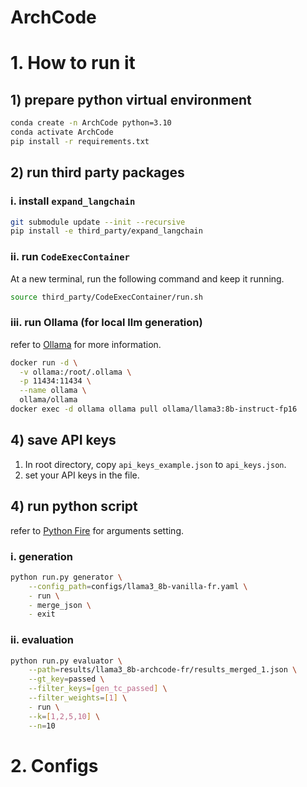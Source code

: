 # ArchCode

# 1. How to run it

## 1) prepare python virtual environment

```bash
conda create -n ArchCode python=3.10
conda activate ArchCode
pip install -r requirements.txt
```

## 2) run third party packages

### i. install `expand_langchain`

```bash
git submodule update --init --recursive
pip install -e third_party/expand_langchain
```

### ii. run `CodeExecContainer`

At a new terminal, run the following command and keep it running.

```bash
source third_party/CodeExecContainer/run.sh
```

### iii. run Ollama (for local llm generation)

refer to [Ollama](https://github.com/ollama/ollama) for more information.

```bash
docker run -d \
  -v ollama:/root/.ollama \
  -p 11434:11434 \
  --name ollama \
  ollama/ollama
docker exec -d ollama ollama pull ollama/llama3:8b-instruct-fp16
```

## 4) save API keys

1. In root directory, copy `api_keys_example.json` to `api_keys.json`.
2. set your API keys in the file.

## 4) run python script

refer to [Python Fire](https://google.github.io/python-fire/guide/) for arguments setting.

### i. generation

```bash
python run.py generator \
    --config_path=configs/llama3_8b-vanilla-fr.yaml \
    - run \
    - merge_json \
    - exit
```

### ii. evaluation

```bash
python run.py evaluator \
    --path=results/llama3_8b-archcode-fr/results_merged_1.json \
    --gt_key=passed \
    --filter_keys=[gen_tc_passed] \
    --filter_weights=[1] \
    - run \
    --k=[1,2,5,10] \
    --n=10
```

# 2. Configs

<!-- todo: add explanation about configs -->
